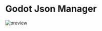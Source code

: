 # Godot Json Manager
![preview](https://user-images.githubusercontent.com/31243845/111002436-7bc87580-8396-11eb-8b75-cf253af0d036.gif)
